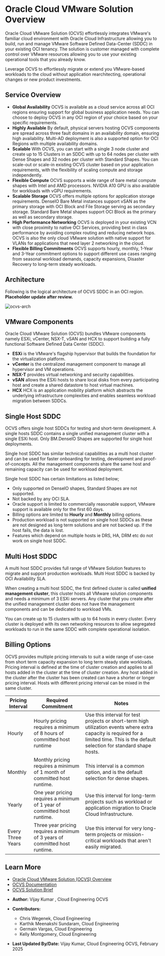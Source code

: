 # Oracle Cloud VMware Solution Overview

Oracle Cloud VMware Solution (OCVS) effortlessly integrates VMware's familiar cloud environment with Oracle Cloud Infrastructure allowing you to build, run and manage VMware Software Defined Data-Center (SDDC) in your existing OCI tenancy. The solution is customer managed with complete control over VMware resources allowing you to use your existing operational tools that you already know.

Leverage OCVS to effortlessly migrate or extend you VMware-based workloads to the cloud without application rearchitecting, operational changes or new product investments.

## Service Overview

- **Global Availability** OCVS is available as a cloud service across all OCI regions ensuring support for global business application needs. You can choose to deploy OCVS in any OCI region of your choice based on your specific requirements.
- **Highly Available** By default, physical servers hosting OCVS components are spread across three fault domains in an availability domain, ensuring high availability. Multi-AD deployment is also a supported option for OCI Regions with multiple availability domains.
- **Scalable** With OCVS, you can start with a single 3 node cluster and create up to 15 Clusters in an SDDC with up to 64 nodes per cluster with Dense Shapes and 32 nodes per cluster with Standard Shapes. You can scale-out or scale-in existing OCVS cluster based on your application requirements, with the flexibility of scaling compute and storage independently.
- **Flexible Compute** OCVS supports a wide range of bare metal compute shapes with Intel and AMD processors. NVIDIA A10 GPU is also available for workloads with vGPU requirements.
- **Scalable Storage** OCVS offers multiple options for application storage requirements. DenseIO Bare Metal instances support vSAN as the primary storage with OCI Block and File Storage serving as secondary storage. Standard Bare Metal shapes support OCI Block as the primary as well as secondary storage.
- **High Performance Networking** OCVS is deployed in your existing VCN with close proximity to native OCI Services, providing best in class performance by avoiding complex routing and reducing network hops. OCVS is also the only cloud VMware solution with native support for VLANs for applications that need layer 2 networking in the cloud.
- **Flexible Billing Commitments** OCVS supports hourly, monthly, 1-Year and 3-Year commitment options to support different use cases ranging from seasonal workload demands, capacity expansions, Disaster Recovery to long-term steady workloads.

## Architecture

Following is the logical architecture of OCVS SDDC in an OCI region. **Placeholder update after review.**

![ocvs-arch](images/ocvs-arch.png)

## VMware Components

Oracle Cloud VMware Solution (OCVS) bundles VMware components namely ESXi, vCenter, NSX-T, vSAN and HCX to support building a fully functional Software Defined Data Center (SDDC).

- **ESXi** is the VMware's flagship hypervisor that builds the foundation for the virtualization platform.
- **vCenter** is the centralized management component to manage all hypervisor and VM operations.
- **NSX-T** provides virtual networking and security capabilities.
- **vSAN** allows the ESXi hosts to share local disks from every participating host and create a shared datastore to host virtual machines.
- **HCX** HCX is an application mobility platform which abstracts the underlying infrastructure complexities and enables seamless workload migration between SDDCs.

## Single Host SDDC

OCVS offers single host SDDCs for testing and short-term development. A single hosts SDDC contains a single unified management cluster with a single ESXi host. Only BM.DenseIO Shapes are supported for single host deployments.

Single host SDDC has similar technical capabilities as a multi host cluster and can be used for faster onboarding for testing, development and proof-of-concepts. All the management components share the same host and remaining capacity can be used for workload deployment.

Single host SDDC has certain limitations as listed below;

- Only supported on DenseIO shapes, Standard Shapes are not supported.
- Not backed by any OCI SLA.
- Oracle support is limited to commercially reasonable support, VMware support is available only for the first 60 days.
- Billing options are limited to **Hourly** and **Monthly** billing options.
- Production workload is not supported on single host SDDCs as these are not designed as long term solutions and are not backed up. If the host fails, the data is lost.
- Features which depend on multiple hosts ie DRS, HA, DRM etc do not work on single host SDDC.

## Multi Host SDDC
A multi host SDDC provides full range of VMware Solution features to migrate and support production workloads. Multi Host SDDC is backed by OCI Availability SLA. **<SLA Link here>**

When creating a multi host SDDC, the first defined cluster is called **unified management cluster**, this cluster hosts all VMware solution components and needs a minimum of 3 ESXi servers. Any cluster that you create after the unified management cluster does not have the management components and can be dedicated to workload VMs.

You can create up to 15 clusters with up to 64 hosts in every cluster. Every cluster is deployed with its own networking resources to allow segregated workloads to run in the same SDDC with complete operational isolation.

## Billing Options

OCVS provides multiple pricing intervals to suit a wide range of use-case from short term capacity expansion to long term steady state workloads. Pricing interval is defined at the time of cluster creation and applies to all hosts added in the cluster at the time of cluster creation. Any host added in the cluster after the cluster has been created can have a shorter or longer pricing interval. Hosts with different pricing interval can be mixed in the same cluster.

|**Pricing Interval**|**Required Commitment**|**Notes**|
|--------------------|-----------------------|---------|
|Hourly|Hourly pricing requires a minimum of 8 hours of committed host runtime|Use this interval for test projects or short-term high utilization events where extra capacity is required for a limited time. This is the default selection for standard shape hosts.|
|Monthly|Monthly pricing requires a minimum of 1 month of committed host runtime.|This interval is a common option, and is the default selection for dense shapes.|
|Yearly|One year pricing requires a minimum of 1 year of committed host runtime.|Use this interval for long-term projects such as workload or application migration to Oracle Cloud Infrastructure.|
|Every Three Years|Three year pricing requires a minimum of 3 years of committed host runtime.|Use this interval for very long-term projects or mission-critical workloads that aren't easily migrated.|

## Learn More

- [Oracle Cloud VMware Solution (OCVS) Overview](https://www.oracle.com/in/cloud/compute/vmware/)
- [OCVS Documentation](https://docs.oracle.com/en-us/iaas/Content/VMware/Concepts/ocvsoverview.htm)
- [OCVS Solution Brief](https://www.oracle.com/a/ocom/docs/understanding-oracle-cloud-vmware-solution.pdf)


* **Author:** Vijay Kumar
, Cloud Engineering OCVS
* **Contributors:**
    - Chris Wegenek, Cloud Engineering
    - Karthik Meenakshi Sundaram, Cloud Engineering
    - Germain Vargas, Cloud Engineering
    - Kelly Montgomery, Cloud Engineering

* **Last Updated By/Date:** Vijay Kumar, Cloud Engineering OCVS, February 2025
